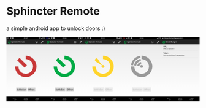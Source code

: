 Sphincter Remote
================

a simple android app to unlock doors :)

![image](screenshots.png)
